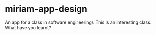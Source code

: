 # miriam-app-design
An app for a class in software engineering/.
This is an interesting class.
What have you learnt?
